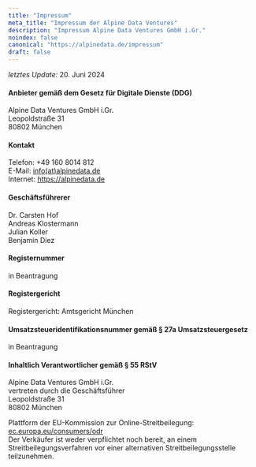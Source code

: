 ```yaml
---
title: "Impressum"
meta_title: "Impressum der Alpine Data Ventures"
description: "Impressum Alpine Data Ventures GmbH i.Gr."
noindex: false
canonical: "https://alpinedata.de/impressum"
draft: false
---
```


<p>
  <em>letztes Update:</em> 20. Juni 2024
</p>

#### Anbieter gemäß dem Gesetz für Digitale Dienste (DDG)
<p>
  Alpine Data Ventures GmbH i.Gr.<br>
  Leopoldstraße 31<br> 
  80802 München<br>  
</p>

#### Kontakt
<p>
Telefon: +49 160 8014 812<br>
E-Mail: <a href="mailto:info@alpinedata.de">info(at)alpinedata.de</a> <br>
Internet: <a href="https://alpinedata.de">https://alpinedata.de</a>
</p>

#### Geschäftsführerer
  <p>
    Dr. Carsten Hof<br>
    Andreas Klostermann<br>
    Julian Koller<br>
    Benjamin Diez<br>    
  </p>

#### Registernummer 
<p>
  in Beantragung<br>
</p>

#### Registergericht
<p>
  Registergericht: Amtsgericht München<br>
</p>

#### Umsatzsteueridentifikationsnummer gemäß § 27a Umsatzsteuergesetz   
<p>
in Beantragung<br>
</p>

#### Inhaltlich Verantwortlicher gemäß § 55 RStV
<p>
  Alpine Data Ventures GmbH i.Gr.<br>
  vertreten durch die Geschäftsführer <br>
  Leopoldstraße 31<br> 
  80802 München<br>  
</p>
Plattform der EU-Kommission zur Online-Streitbeilegung: <a href="https://ec.europa.eu/consumers/odr">ec.europa.eu/consumers/odr</a><br>
Der Verkäufer ist weder verpflichtet noch bereit, an einem Streitbeilegungsverfahren vor einer alternativen Streitbeilegungsstelle teilzunehmen. 
